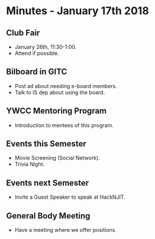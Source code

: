 # Minutes - January 17th 2018

## Club Fair

- January 26th, 11:30-1:00.
- Attend if possible.

## Bilboard in GITC

- Post ad about needing e-board members.
- Talk to IS dep about using the board.

## YWCC Mentoring Program

- Introduction to mentees of this program.

## Events this Semester

- Movie Screening (Social Network).
- Trivia Night.

## Events next Semester

- Invite a Guest Speaker to speak at HackNJIT.

## General Body Meeting

- Have a meeting where we offer positions.
